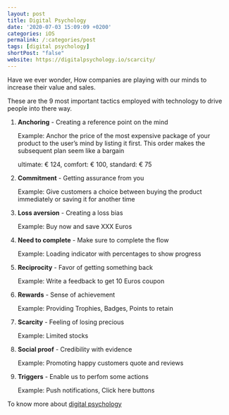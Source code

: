 ```yaml
---
layout: post
title: Digital Psychology
date: '2020-07-03 15:09:09 +0200'
categories: iOS
permalink: /:categories/post
tags: [digital psychology]
shortPost: "false"
website: https://digitalpsychology.io/scarcity/
---
```

Have we ever wonder, How companies are playing with our minds to increase their value and sales.

These are the 9 most important tactics employed with technology to drive people into there way.

1. **Anchoring** - Creating a reference point on the mind

    Example: Anchor the price of the most expensive package of your product to the user’s mind by listing it first. This order makes the subsequent plan seem like a bargain

    ultimate: € 124, comfort: € 100, standard: € 75

1. **Commitment** - Getting assurance from you

    Example: Give customers a choice between buying the product immediately or saving it for another time

1. **Loss aversion** - Creating a loss bias

    Example: Buy now and save XXX Euros

1. **Need to complete** - Make sure to complete the flow

    Example: Loading indicator with percentages to show progress

1. **Reciprocity** - Favor of getting something back

    Example: Write a feedback to get 10 Euros coupon

1. **Rewards** - Sense of achievement
     
    Example: Providing Trophies, Badges, Points to retain 

1. **Scarcity** - Feeling of losing precious

    Example: Limited stocks

1. **Social proof** - Credibility with evidence

    Example: Promoting happy customers quote and reviews

1. **Triggers** - Enable us to perfom some actions

    Example: Push notifications, Click here buttons


To know more about [digital psychology][jekyll-docs]

[jekyll-docs]: https://digitalpsychology.io/scarcity/